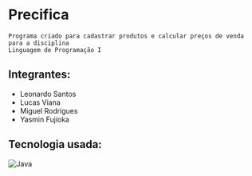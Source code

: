 # Precifica
    Programa criado para cadastrar produtos e calcular preços de venda para a disciplina
    Linguagem de Programação I

## Integrantes:
- Leonardo Santos
- Lucas Viana
- Miguel Rodrigues
- Yasmin Fujioka


## Tecnologia usada:
![Java](https://img.shields.io/badge/java-%23ED8B00.svg?style=for-the-badge&logo=openjdk&logoColor=white)

